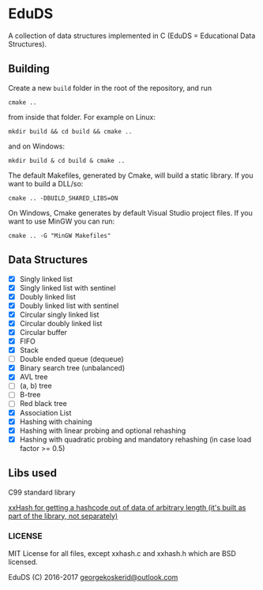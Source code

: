 # EduDS

A collection of data structures implemented in C (EduDS = Educational Data Structures).

## Building

Create a new `build` folder in the root of the repository, and run

    cmake ..
from inside that folder. For example on Linux:

```
mkdir build && cd build && cmake ..
```

and on Windows:

```
mkdir build & cd build & cmake ..
```

The default Makefiles, generated by Cmake, will build a static library. If you want to build a DLL/so:

```
cmake .. -DBUILD_SHARED_LIBS=ON
```

On Windows, Cmake generates by default Visual Studio project files. If you want to use MinGW you can run:

```
cmake .. -G "MinGW Makefiles"
```



## Data Structures

- [x] Singly linked list
- [x] Singly linked list with sentinel
- [x] Doubly linked list
- [x] Doubly linked list with sentinel
- [x] Circular singly linked list
- [x] Circular doubly linked list
- [x] Circular buffer
- [x] FIFO
- [x] Stack
- [ ] Double ended queue (dequeue)
- [x] Binary search tree (unbalanced)
- [x] AVL tree
- [ ] \(a, b\) tree
- [ ] B-tree
- [ ] Red black tree
- [x] Association List
- [x] Hashing with chaining
- [x] Hashing with linear probing and optional rehashing
- [x] Hashing with quadratic probing and mandatory rehashing (in case load factor >= 0.5)

## Libs used

C99 standard library

[xxHash for getting a hashcode out of data of arbitrary length (it's built as part of the library, not separately)](https://github.com/Cyan4973/xxHash/)

### LICENSE

MIT License for all files, except xxhash.c and xxhash.h which are BSD licensed.

EduDS (C) 2016-2017 <georgekoskerid@outlook.com>
